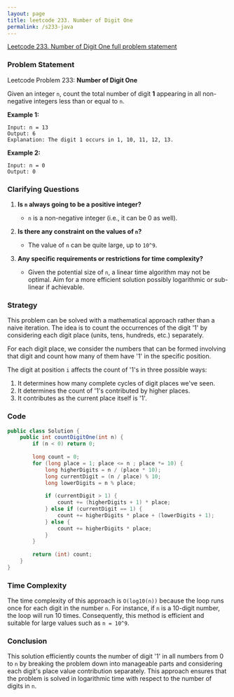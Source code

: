 ```yaml
---
layout: page
title: leetcode 233. Number of Digit One
permalink: /s233-java
---
```

[Leetcode 233. Number of Digit One full problem statement](https://algoadvance.github.io/algoadvance/l233)
### Problem Statement

Leetcode Problem 233: **Number of Digit One**

Given an integer `n`, count the total number of digit **1** appearing in all non-negative integers less than or equal to `n`.

**Example 1:**
```
Input: n = 13
Output: 6
Explanation: The digit 1 occurs in 1, 10, 11, 12, 13.
```

**Example 2:**
```
Input: n = 0
Output: 0
```

### Clarifying Questions

1. **Is `n` always going to be a positive integer?**
    - `n` is a non-negative integer (i.e., it can be 0 as well).
  
2. **Is there any constraint on the values of `n`?**
    - The value of `n` can be quite large, up to `10^9`.

3. **Any specific requirements or restrictions for time complexity?**
    - Given the potential size of `n`, a linear time algorithm may not be optimal. Aim for a more efficient solution possibly logarithmic or sub-linear if achievable.

### Strategy

This problem can be solved with a mathematical approach rather than a naive iteration. The idea is to count the occurrences of the digit '1' by considering each digit place (units, tens, hundreds, etc.) separately.

For each digit place, we consider the numbers that can be formed involving that digit and count how many of them have '1' in the specific position. 

The digit at position `i` affects the count of '1's in three possible ways:
1. It determines how many complete cycles of digit places we've seen.
2. It determines the count of '1's contributed by higher places.
3. It contributes as the current place itself is '1'.

### Code

```java
public class Solution {
    public int countDigitOne(int n) {
        if (n < 0) return 0;
        
        long count = 0;
        for (long place = 1; place <= n ; place *= 10) {
            long higherDigits = n / (place * 10);
            long currentDigit = (n / place) % 10;
            long lowerDigits = n % place;
            
            if (currentDigit > 1) {
                count += (higherDigits + 1) * place;
            } else if (currentDigit == 1) {
                count += higherDigits * place + (lowerDigits + 1);
            } else {
                count += higherDigits * place;
            }
        }
        
        return (int) count;
    }
}
```

### Time Complexity

The time complexity of this approach is `O(log10(n))` because the loop runs once for each digit in the number `n`. For instance, if `n` is a 10-digit number, the loop will run 10 times. Consequently, this method is efficient and suitable for large values such as `n = 10^9`.

### Conclusion

This solution efficiently counts the number of digit '1' in all numbers from 0 to `n` by breaking the problem down into manageable parts and considering each digit's place value contribution separately. This approach ensures that the problem is solved in logarithmic time with respect to the number of digits in `n`.